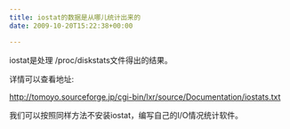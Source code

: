 ```yaml
---
title: iostat的数据是从哪儿统计出来的
date: 2009-10-20T15:22:38+00:00

---
```

iostat是处理 /proc/diskstats文件得出的结果。

详情可以查看地址:
  
http://tomoyo.sourceforge.jp/cgi-bin/lxr/source/Documentation/iostats.txt

我们可以按照同样方法不安装iostat，编写自己的I/O情况统计软件。
